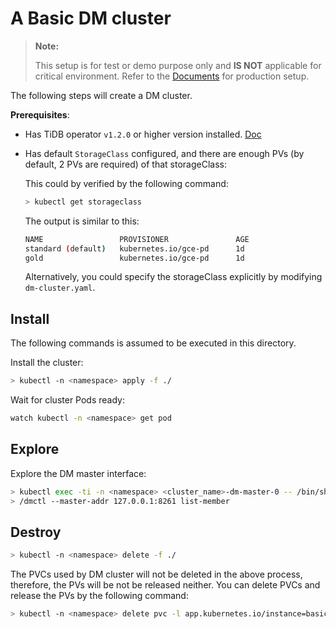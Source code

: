 # A Basic DM cluster

> **Note:**
>
> This setup is for test or demo purpose only and **IS NOT** applicable for critical environment. Refer to the [Documents](https://pingcap.com/docs/stable/tidb-in-kubernetes/deploy/prerequisites/) for production setup.

The following steps will create a DM cluster.

**Prerequisites**: 
- Has TiDB operator `v1.2.0` or higher version installed. [Doc](https://pingcap.com/docs/stable/tidb-in-kubernetes/deploy/tidb-operator/)
- Has default `StorageClass` configured, and there are enough PVs (by default, 2 PVs are required) of that storageClass:
  
  This could by verified by the following command:
  
  ```bash
  > kubectl get storageclass
  ```
  
  The output is similar to this:
  
  ```bash
  NAME                 PROVISIONER               AGE
  standard (default)   kubernetes.io/gce-pd      1d
  gold                 kubernetes.io/gce-pd      1d
  ```
  
  Alternatively, you could specify the storageClass explicitly by modifying `dm-cluster.yaml`.

## Install

The following commands is assumed to be executed in this directory.

Install the cluster:

```bash
> kubectl -n <namespace> apply -f ./
```

Wait for cluster Pods ready:

```bash
watch kubectl -n <namespace> get pod
```

## Explore

Explore the DM master interface:

```bash
> kubectl exec -ti -n <namespace> <cluster_name>-dm-master-0 -- /bin/sh
> /dmctl --master-addr 127.0.0.1:8261 list-member
```

## Destroy

```bash
> kubectl -n <namespace> delete -f ./
```

The PVCs used by DM cluster will not be deleted in the above process, therefore, the PVs will be not be released neither. You can delete PVCs and release the PVs by the following command:

```bash
> kubectl -n <namespace> delete pvc -l app.kubernetes.io/instance=basic,app.kubernetes.io/managed-by=tidb-operator
```


